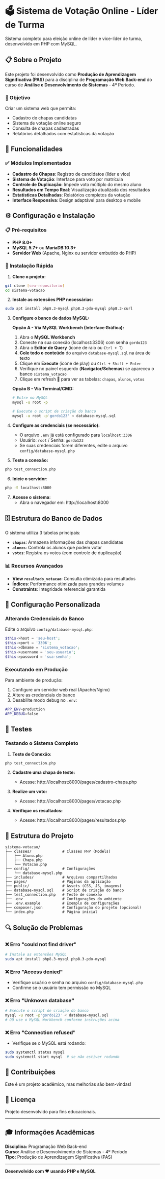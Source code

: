 # 🗳️ Sistema de Votação Online - Líder de Turma

Sistema completo para eleição online de líder e vice-líder de turma, desenvolvido em PHP com MySQL.

## 📋 Sobre o Projeto

Este projeto foi desenvolvido como **Produção de Aprendizagem Significativa (PAS)** para a disciplina de **Programação Web Back-end** do curso de **Análise e Desenvolvimento de Sistemas** - 4º Período.

### 🎯 Objetivo

Criar um sistema web que permita:
- Cadastro de chapas candidatas
- Sistema de votação online seguro
- Consulta de chapas cadastradas
- Relatórios detalhados com estatísticas da votação

## 🚀 Funcionalidades

### ✅ Módulos Implementados

- **Cadastro de Chapas**: Registro de candidatos (líder e vice)
- **Sistema de Votação**: Interface para voto por matrícula
- **Controle de Duplicação**: Impede voto múltiplo do mesmo aluno
- **Resultados em Tempo Real**: Visualização atualizada dos resultados
- **Estatísticas Detalhadas**: Relatórios completos da votação
- **Interface Responsiva**: Design adaptável para desktop e mobile

## ⚙️ Configuração e Instalação

### 📋 Pré-requisitos

- **PHP 8.0+** 
- **MySQL 5.7+** ou **MariaDB 10.3+**
- **Servidor Web** (Apache, Nginx ou servidor embutido do PHP)

### 🔧 Instalação Rápida

1. **Clone o projeto:**
```bash
git clone [seu-repositorio]
cd sistema-votacao
```

2. **Instale as extensões PHP necessárias:**
```bash
sudo apt install php8.3-mysql php8.3-pdo-mysql php8.3-curl
```

3. **Configure o banco de dados MySQL:**

   **Opção A - Via MySQL Workbench (Interface Gráfica):**
   
   1. Abra o **MySQL Workbench**
   2. Conecte na sua conexão (localhost:3306) com senha `gordo123`
   3. Abra o **Editor de Query** (ícone de raio ou `Ctrl + T`)
   4. **Cole todo o conteúdo** do arquivo `database-mysql.sql` na área de texto
   5. Clique em **Execute** (ícone de play) ou `Ctrl + Shift + Enter`
   6. Verifique no painel esquerdo (**Navigator/Schemas**) se apareceu o banco `sistema_votacao`
   7. Clique em refresh 🔄 para ver as tabelas: `chapas`, `alunos`, `votos`

   **Opção B - Via Terminal/CMD:**
   ```bash
   # Entre no MySQL
   mysql -u root -p
   
   # Execute o script de criação do banco
   mysql -u root -p'gordo123' < database-mysql.sql
   ```

4. **Configure as credenciais (se necessário):**
   - O arquivo `.env` já está configurado para `localhost:3306`
   - Usuário: `root` / Senha: `gordo123`
   - Se suas credenciais forem diferentes, edite o arquivo `config/database-mysql.php`

5. **Teste a conexão:**
```bash
php test_connection.php
```

6. **Inicie o servidor:**
```bash
php -S localhost:8000
```

7. **Acesse o sistema:**
   - Abra o navegador em: http://localhost:8000

## 🗄️ Estrutura do Banco de Dados

O sistema utiliza 3 tabelas principais:

- **`chapas`**: Armazena informações das chapas candidatas
- **`alunos`**: Controla os alunos que podem votar
- **`votos`**: Registra os votos (com controle de duplicação)

### 📊 Recursos Avançados

- **View `resultado_votacao`**: Consulta otimizada para resultados
- **Índices**: Performance otimizada para grandes volumes
- **Constraints**: Integridade referencial garantida

## 🔧 Configuração Personalizada

### Alterando Credenciais do Banco

Edite o arquivo `config/database-mysql.php`:

```php
$this->host = 'seu-host';
$this->port = '3306';
$this->dbname = 'sistema_votacao';
$this->username = 'seu-usuario';
$this->password = 'sua-senha';
```

### Executando em Produção

Para ambiente de produção:

1. Configure um servidor web real (Apache/Nginx)
2. Altere as credenciais do banco
3. Desabilite modo debug no `.env`:
```bash
APP_ENV=production
APP_DEBUG=false
```

## 🧪 Testes

### Testando o Sistema Completo

1. **Teste de Conexão:**
```bash
php test_connection.php
```

2. **Cadastre uma chapa de teste:**
   - Acesse: http://localhost:8000/pages/cadastro-chapa.php

3. **Realize um voto:**
   - Acesse: http://localhost:8000/pages/votacao.php

4. **Verifique os resultados:**
   - Acesse: http://localhost:8000/pages/resultados.php

## 📁 Estrutura do Projeto

```
sistema-votacao/
├── classes/              # Classes PHP (Models)
│   ├── Aluno.php
│   ├── Chapa.php
│   └── Votacao.php
├── config/               # Configurações
│   └── database-mysql.php
├── includes/             # Arquivos compartilhados
├── pages/                # Páginas da aplicação
├── public/               # Assets (CSS, JS, imagens)
├── database-mysql.sql    # Script de criação do banco
├── test_connection.php   # Teste de conexão
├── .env                  # Configurações do ambiente
├── .env.example          # Exemplo de configurações
├── composer.json         # Configuração do projeto (opcional)
└── index.php             # Página inicial
```

## 🔍 Solução de Problemas

### ❌ Erro "could not find driver"
```bash
# Instale as extensões MySQL
sudo apt install php8.3-mysql php8.3-pdo-mysql
```

### ❌ Erro "Access denied"
- Verifique usuário e senha no arquivo `config/database-mysql.php`
- Confirme se o usuário tem permissão no MySQL

### ❌ Erro "Unknown database"
```bash
# Execute o script de criação do banco
mysql -u root -p'gordo123' < database-mysql.sql
# OU use o MySQL Workbench conforme instruções acima
```

### ❌ Erro "Connection refused"
- Verifique se o MySQL está rodando:
```bash
sudo systemctl status mysql
sudo systemctl start mysql  # se não estiver rodando
```

## 🤝 Contribuições

Este é um projeto acadêmico, mas melhorias são bem-vindas!

## 📄 Licença

Projeto desenvolvido para fins educacionais.

---

## 🎓 Informações Acadêmicas

**Disciplina:** Programação Web Back-end  
**Curso:** Análise e Desenvolvimento de Sistemas - 4º Período  
**Tipo:** Produção de Aprendizagem Significativa (PAS)

---

**Desenvolvido com ❤️ usando PHP e MySQL**